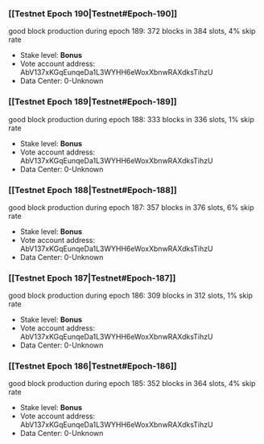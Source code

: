 ### [[Testnet Epoch 190|Testnet#Epoch-190]]
good block production during epoch 189: 372 blocks in 384 slots, 4% skip rate
* Stake level: **Bonus** 
* Vote account address: AbV137xKGqEunqeDa1L3WYHH6eWoxXbnwRAXdksTihzU
* Data Center: 0-Unknown
### [[Testnet Epoch 189|Testnet#Epoch-189]]
good block production during epoch 188: 333 blocks in 336 slots, 1% skip rate
* Stake level: **Bonus** 
* Vote account address: AbV137xKGqEunqeDa1L3WYHH6eWoxXbnwRAXdksTihzU
* Data Center: 0-Unknown
### [[Testnet Epoch 188|Testnet#Epoch-188]]
good block production during epoch 187: 357 blocks in 376 slots, 6% skip rate
* Stake level: **Bonus** 
* Vote account address: AbV137xKGqEunqeDa1L3WYHH6eWoxXbnwRAXdksTihzU
* Data Center: 0-Unknown
### [[Testnet Epoch 187|Testnet#Epoch-187]]
good block production during epoch 186: 309 blocks in 312 slots, 1% skip rate
* Stake level: **Bonus** 
* Vote account address: AbV137xKGqEunqeDa1L3WYHH6eWoxXbnwRAXdksTihzU
* Data Center: 0-Unknown
### [[Testnet Epoch 186|Testnet#Epoch-186]]
good block production during epoch 185: 352 blocks in 364 slots, 4% skip rate
* Stake level: **Bonus** 
* Vote account address: AbV137xKGqEunqeDa1L3WYHH6eWoxXbnwRAXdksTihzU
* Data Center: 0-Unknown